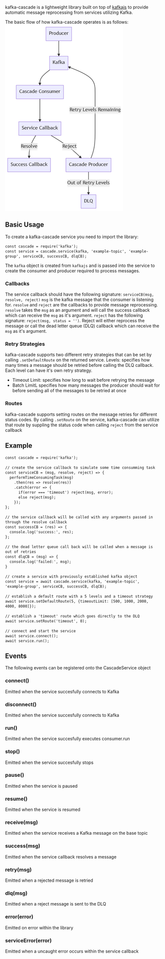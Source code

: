 
kafka-cascade is a lightweight library built on top of [kafkajs](https://kafka.js.org/) to provide automatic message reprocessing from services utilizing Kafka.

The basic flow of how kafka-cascade operates is as follows:
![kafka-cascade flow](kafka-cascade-flow.png "kafka-cascade flow")

## Basic Usage
To create a kafka-cascade service you need to import the library:
```
const cascade = require('kafka');
const service = cascade.service(kafka, 'example-topic', 'example-group', serviceCB, successCB, dlqCB);
```
The `kafka` object is created from `kafkajs` and is passed into the service to create the consumer and producer required to process messages.

### Callbacks
The service callback should have the following signature:
`serviceCB(msg, resolve, reject)`
`msg` is the kafka message that the consumer is listening for. `resolve` and `reject` are the callbacks to provide message reprocessing.
`resolve` takes the `msg` as an argument and will call the success callback which can receive the `msg` as it's argument.
`reject` has the following signature: `reject(msg, status = '')`. Reject will either reprocess the message or call the dead letter queue (DLQ) callback which can receive the `msg` as it's argument.

### Retry Strategies
kafka-cascade supports two different retry strategies that can be set by calling `.setDefaultRoute` on the returned service.
Levels: specifies how many times a message should be retried before calling the DLQ callback. Each level can have it's own retry strategy.
 - Timeout Limit: specifies how long to wait before retrying the message
 - Batch LimitL specifies how many messages the producer should wait for before sending all of the messages to be retried at once

### Routes
kafka-cascade supports setting routes on the message retries for different status codes. By calling `.setRoute` on the service, kafka-cascade can utilize that route by suppling the status code when calling `reject` from the service callback

## Example
```
const cascade = require('kafka');

// create the service callback to simulate some time consumming task
const serviceCB = (msg, resolve, reject) => {
  performTimeConsumingTask(msg)
    .then(res => resolve(res))
    .catch(error => {
      if(error === 'timeout') reject(msg, error);
      else reject(msg);
    });
};

// the service callback will be called with any arguments passed in through the resolve callback
const successCB = (res) => {
  console.log('success:', res);
};

// the dead letter queue call back will be called when a message is out of retries
const dlqCB = (msg) => {
  console.log('failed:', msg);
}

// create a service with previously established kafka object
const service = await cascade.service(kafka, 'example-topic', 'example-group', serviceCB, successCB, dlqCB);

// establish a default route with a 5 levels and a timeout strategy
await service.setDefaultRoute(5, {timeoutLimit: [500, 1000, 2000, 4000, 8000]});

// establish a 'timeout' route which goes directly to the DLQ
await service.setRoute('timeout', 0);

// connect and start the service
await service.connect();
await service.run();
```
## Events
The following events can be registered onto the CascadeService object
### connect()
Emitted when the service succesfully connects to Kafka
### disconnect()
Emitted when the service succesfully connects to Kafka
### run()
Emitted when the service succesfully executes consumer.run
### stop()
Emitted when the service succesfully stops
### pause()
Emitted when the service is paused
### resume()
Emitted when the service is resumed
### receive(msg)
Emitted when the service receives a Kafka message on the base topic
### success(msg)
Emitted when the service callback resolves a message
### retry(msg)
Emitted when a rejected message is retried
### dlq(msg)
Emitted when a reject message is sent to the DLQ
### error(error)
Emitted on error within the library
### serviceError(error)
Emitted when a uncaught error occurs within the service callback